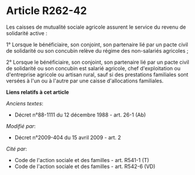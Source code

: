 # Article R262-42

Les caisses de mutualité sociale agricole assurent le service du revenu de solidarité active : 

1° Lorsque le bénéficiaire, son conjoint, son partenaire lié par un pacte civil de solidarité ou son concubin relève du
régime des non-salariés agricoles ; 

2° Lorsque le bénéficiaire, son conjoint, son partenaire lié par un pacte civil de solidarité ou son concubin est salarié
agricole, chef d'exploitation ou d'entreprise agricole ou artisan rural, sauf si des prestations familiales sont versées à
l'un ou à l'autre par une caisse d'allocations familiales.

**Liens relatifs à cet article**

_Anciens textes_:

  - Décret n°88-1111 du 12 décembre 1988 - art. 26-1 (Ab)

_Modifié par_:

  - Décret n°2009-404 du 15 avril 2009 - art. 2

_Cité par_:

  - Code de l'action sociale et des familles - art. R541-1 (T)
  - Code de l'action sociale et des familles - art. R542-6 (VD)

